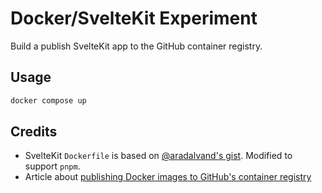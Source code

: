 # Docker/SvelteKit Experiment

Build a publish SvelteKit app to the GitHub container registry.

## Usage

```sh
docker compose up
```

## Credits

- SvelteKit `Dockerfile` is based on [@aradalvand's gist](https://gist.github.com/aradalvand/04b2cad14b00e5ffe8ec96a3afbb34fb). Modified to support `pnpm`.
- Article about [publishing Docker images to GitHub's container registry](https://dev.to/willvelida/pushing-container-images-to-github-container-registry-with-github-actions-1m6b)
